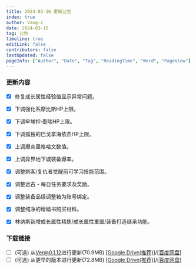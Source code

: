 ```yaml
---
title: 2024-03-16 更新公告
index: true
author: Vang-z
date: 2024-03-16
tag: 公告
timeline: true
editLink: false
contributors: false
lastUpdated: false
pageInfo: ["Author", "Date", "Tag", "ReadingTime", "Word", "PageView"]
---
```


### 更新内容
- [x] 修复<a>成长属性经验值</a>显示异常问题。
- [x] 下调<a>强化系摩比斯</a>HP上限。
- [x] 下调<a>牢埃拌·墨喘</a>HP上限。
- [x] 下调<a>孤独的巴戈拿海依杰</a>HP上限。
- [x] 上调<a>爆炎里格哈文</a>数值。
- [x] 上调<a>异界地下城</a>装备爆率。
- [x] 调整<a>刺客/复仇者</a>觉醒前可学习技能范围。
- [x] 调整<a>远古 - 每日任务</a>要求及奖励。
- [x] 调整<a>装备品级调整箱</a>为账号绑定。
- [x] 调整<a>纯净的增幅书</a>购买材料。
- [x] 林纳斯新增<a>成长属性精炼/成长属性重置/装备打造继承</a>功能。


### 下载链接
- [ ] <a>(可选)</a> 从<a>Ver@0.1.12</a>进行更新(70.9MB) <a>[[Google Drive(推荐)]](https://drive.google.com/file/d/1aTRTs7u_n_9T9LtQpuMZp1Wh4dQUoBYR/view?usp=sharing)</a>/<a>[[百度网盘]](https://pan.baidu.com/s/1Q2uAv4XA1b4LpLvRuMveLQ?pwd=koq4)</a>
- [ ] <a>(可选)</a> 从<a>更早的版本</a>进行更新(72.8MB) <a>[[Google Drive(推荐)]](https://drive.google.com/file/d/12xb_PaSZM7Tn2pHNCJsY41ldosWjKM8t/view?usp=sharing)</a>/<a>[[百度网盘]](https://pan.baidu.com/s/1Lc0FGwVvbTMdALaQLGDX1A?pwd=uf9a)</a>
